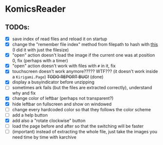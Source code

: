 # KomicsReader

## TODOs:
* [x] save index of read files and reload it on startup
* [x] change the "remember file index" method from filepath to hash with [this](https://doc.qt.io/qt-5/qcryptographichash.html) (I did it with just the filesize)
* [x] "open" action doesn't load the image if the current one was at position 0, fix (perhaps with a timer)
* [x] "open" action doesn't work with files with `#` in it, fix
* [x] touchscreen doesn't work anymore????? WTF??? (it doesn't work inside a `Kirigami.Page`) ~~TODO REPORT BUG!~~ (done)
* [x] display a busyindicator before unzipping
* [ ] sometimes ark fails (but the files are extracted correctly), understand why and fix
* [x] change color of leftbar (perhaps not transparent?)
* [x] hide leftbar on fullscreen and show on windowed
* [ ] change every hardcoded color so that they follows the color scheme
* [ ] add a help button
* [x] add also a "rotate clockwise" button
* [ ] load the page before and after so that the switching will be faster
* [ ] (important) instead of extracting the whole file, just take the images you need time by time with karchive